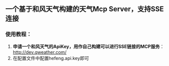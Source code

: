 ## 一个基于和风天气构建的天气Mcp Server，支持SSE连接

### 使用教程：
1. **申请一个和风天气的ApiKey，用作自己构建可以进行SSE链接的MCP服务**：http://dev.qweather.com/
2. 在配置文件中配置hefeng.api.key即可
